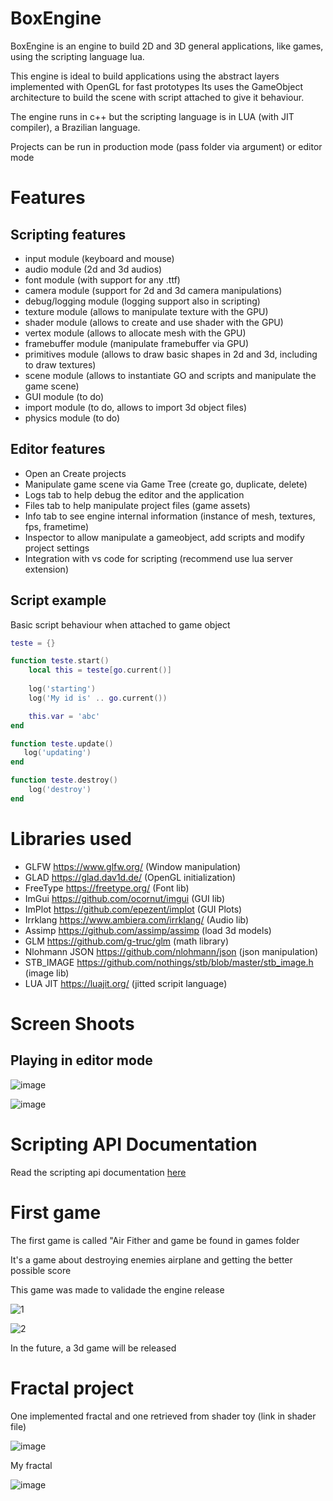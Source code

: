 # BoxEngine

BoxEngine is an engine to build 2D and 3D general applications, like games, using the scripting language lua.

This engine is ideal to build applications using the abstract layers implemented with OpenGL for fast prototypes
Its uses the GameObject architecture to build the scene with script attached to give it behaviour.

The engine runs in c++ but the scripting language is in LUA (with JIT compiler), a Brazilian language.

Projects can be run in production mode (pass folder via argument) or editor mode

# Features

## Scripting features

* input module (keyboard and mouse)
* audio module (2d and 3d audios)
* font module (with support for any .ttf)
* camera module (support for 2d and 3d camera manipulations)
* debug/logging module (logging support also in scripting)
* texture module (allows to manipulate texture with the GPU)
* shader module (allows to create and use shader with the GPU)
* vertex module (allows to allocate mesh with the GPU)
* framebuffer module (manipulate framebuffer via GPU)
* primitives module (allows to draw basic shapes in 2d and 3d, including to draw textures)
* scene module (allows to instantiate GO and scripts and manipulate the game scene)
* GUI module (to do)
* import module (to do, allows to import 3d object files)
* physics module (to do)

## Editor features

* Open an Create projects
* Manipulate game scene via Game Tree (create go, duplicate, delete)
* Logs tab to help debug the editor and the application
* Files tab to help manipulate project files (game assets)
* Info tab to see engine internal information (instance of mesh, textures, fps, frametime)
* Inspector to allow manipulate a gameobject, add scripts and modify project settings 
* Integration with vs code for scripting (recommend use lua server extension)

## Script example

Basic script behaviour when attached to game object

```lua
teste = {}

function teste.start()
    local this = teste[go.current()]
   
    log('starting')
    log('My id is' .. go.current())

    this.var = 'abc'
end

function teste.update()
   log('updating')
end

function teste.destroy()
    log('destroy')
end
```

# Libraries used

* GLFW https://www.glfw.org/ (Window manipulation)
* GLAD https://glad.dav1d.de/ (OpenGL initialization)
* FreeType https://freetype.org/ (Font lib)
* ImGui https://github.com/ocornut/imgui (GUI lib)
* ImPlot https://github.com/epezent/implot (GUI Plots)
* Irrklang https://www.ambiera.com/irrklang/ (Audio lib)
* Assimp https://github.com/assimp/assimp (load 3d models)
* GLM https://github.com/g-truc/glm (math library)
* Nlohmann JSON https://github.com/nlohmann/json (json manipulation)
* STB_IMAGE https://github.com/nothings/stb/blob/master/stb_image.h (image lib)
* LUA JIT https://luajit.org/ (jitted scripit language) 

# Screen Shoots

## Playing in editor mode

![image](https://github.com/RodrigoPAml/BoxEngine/assets/41243039/f0d02127-782f-4fb4-9209-b1361e0e2b19)

![image](https://github.com/RodrigoPAml/BoxEngine/assets/41243039/de860063-8b48-4131-ad01-637ad0eb92c2)

# Scripting API Documentation

Read the scripting api documentation [here](https://github.com/RodrigoPAml/BoxEngine/blob/main/docs/api.md)

# First game

The first game is called "Air Fither and game be found in games folder

It's a game about destroying enemies airplane and getting the better possible score

This game was made to validade the engine release

![1](https://github.com/RodrigoPAml/BoxEngine/assets/41243039/13caab37-b00e-419d-be03-69e44108b269)

![2](https://github.com/RodrigoPAml/BoxEngine/assets/41243039/051d48c1-22e7-407a-9e16-b421f5f43b9c)

In the future, a 3d game will be released

# Fractal project

One implemented fractal and one retrieved from shader toy (link in shader file)

![image](https://github.com/RodrigoPAml/BoxEngine/assets/41243039/b17b1fe9-c4b1-42d4-8a97-e17d224e339d)

My fractal

![image](https://github.com/RodrigoPAml/BoxEngine/assets/41243039/8baca372-0148-4342-9be8-33c5525ec58a)


